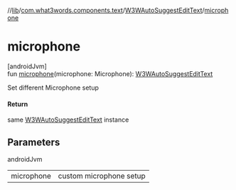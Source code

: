//[lib](../../../index.md)/[com.what3words.components.text](../index.md)/[W3WAutoSuggestEditText](index.md)/[microphone](microphone.md)

# microphone

[androidJvm]\
fun [microphone](microphone.md)(microphone: Microphone): [W3WAutoSuggestEditText](index.md)

Set different Microphone setup

#### Return

same [W3WAutoSuggestEditText](index.md) instance

## Parameters

androidJvm

| | |
|---|---|
| microphone | custom microphone setup |
